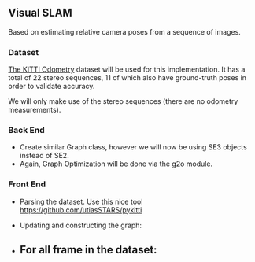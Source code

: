 ## Visual SLAM

Based on estimating relative camera poses from a sequence of images.

### Dataset

[The KITTI Odometry](https://www.cvlibs.net/datasets/kitti/eval_odometry.php)
dataset will be used for this implementation. It has a total of 22 stereo sequences, 11
of which also have ground-truth poses in order to validate accuracy.

We will only make use of the stereo sequences (there are no odometry measurements).

### Back End
- Create similar Graph class, however we will now be using SE3 objects instead of SE2. 
- Again, Graph Optimization will be done via the g2o module.

### Front End

- Parsing the dataset. Use this nice tool https://github.com/utiasSTARS/pykitti

- Updating and constructing the graph:

- **For** all frame in the dataset:
  - 